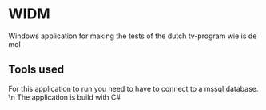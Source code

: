 # WIDM
Windows application for making the tests of the dutch tv-program wie is de mol

## Tools used
For this application to run you need to have to connect to a mssql database. \n
The application is build with C#

